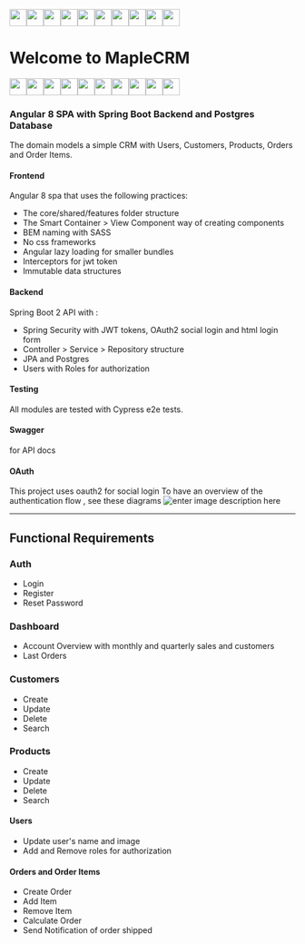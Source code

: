 
<img src="https://i.ibb.co/Ycc9Wkx/logo.png"  height="30" /><img src="https://i.ibb.co/Ycc9Wkx/logo.png"  height="30" /><img src="https://i.ibb.co/Ycc9Wkx/logo.png"  height="30" /><img src="https://i.ibb.co/Ycc9Wkx/logo.png"  height="30" /><img src="https://i.ibb.co/Ycc9Wkx/logo.png"  height="30" /><img src="https://i.ibb.co/Ycc9Wkx/logo.png"  height="30" /><img src="https://i.ibb.co/Ycc9Wkx/logo.png"  height="30" /><img src="https://i.ibb.co/Ycc9Wkx/logo.png"  height="30" /><img src="https://i.ibb.co/Ycc9Wkx/logo.png"  height="30" /><img src="https://i.ibb.co/Ycc9Wkx/logo.png"  height="30" />

# Welcome to   MapleCRM 

<img src="https://i.ibb.co/Ycc9Wkx/logo.png"  height="30" /><img src="https://i.ibb.co/Ycc9Wkx/logo.png"  height="30" /><img src="https://i.ibb.co/Ycc9Wkx/logo.png"  height="30" /><img src="https://i.ibb.co/Ycc9Wkx/logo.png"  height="30" /><img src="https://i.ibb.co/Ycc9Wkx/logo.png"  height="30" /><img src="https://i.ibb.co/Ycc9Wkx/logo.png"  height="30" /><img src="https://i.ibb.co/Ycc9Wkx/logo.png"  height="30" /><img src="https://i.ibb.co/Ycc9Wkx/logo.png"  height="30" /><img src="https://i.ibb.co/Ycc9Wkx/logo.png"  height="30" /><img src="https://i.ibb.co/Ycc9Wkx/logo.png"  height="30" />
</center>



### Angular 8 SPA with Spring Boot Backend and Postgres Database
The domain models a simple CRM with Users, Customers, Products, Orders and Order Items.

#### Frontend
Angular 8 spa that uses the following practices:
- The core/shared/features folder structure
- The Smart Container > View Component way of creating components
- BEM naming with SASS
- No css frameworks
- Angular lazy loading for smaller bundles
- Interceptors for jwt token
- Immutable data structures

#### Backend
Spring Boot 2 API with :
 - Spring Security with JWT tokens, OAuth2 social login and html login form
 - Controller > Service > Repository structure
 - JPA and Postgres
 - Users with Roles for authorization

#### Testing
All modules are tested with Cypress e2e tests.

#### Swagger 
for API docs

#### OAuth
This project uses oauth2 for social login
To have an overview of the authentication flow , see these diagrams
![enter image description here](https://i.stack.imgur.com/PBlvj.png)

---- 
## Functional Requirements

### Auth
- Login
- Register
- Reset Password

### Dashboard
- Account Overview with monthly and quarterly sales and customers
- Last Orders

### Customers
 - Create 
 - Update
 - Delete
 - Search

### Products
 - Create 
 - Update
 - Delete
 - Search
 
#### Users
 - Update user's name and image
 - Add and Remove roles for authorization

#### Orders and Order Items
 - Create Order
 - Add Item
 - Remove Item
 - Calculate Order
 - Send Notification of order shipped
